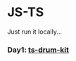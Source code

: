 # JS-TS
Just run it locally...

### Day1: [ts-drum-kit](https://github.com/hellosumitg/JS-TS/tree/main/ts-drum-kit)
